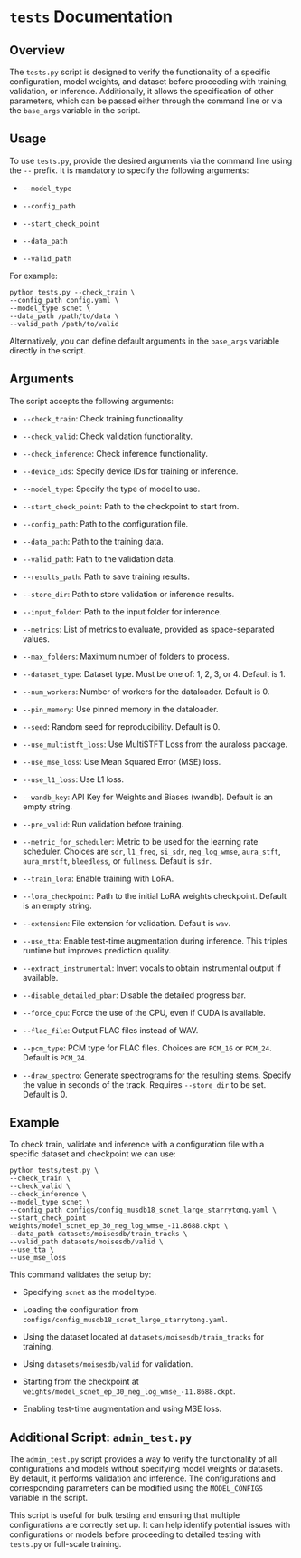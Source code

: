 `tests` Documentation
========================

Overview
--------

The `tests.py` script is designed to verify the functionality of a specific configuration, model weights, and dataset before proceeding with training, validation, or inference. Additionally, it allows the specification of other parameters, which can be passed either through the command line or via the `base_args` variable in the script.

Usage
-----

To use `tests.py`, provide the desired arguments via the command line using the `--` prefix. It is mandatory to specify the following arguments:

*   `--model_type`
    
*   `--config_path`
    
*   `--start_check_point`
    
*   `--data_path`
    
*   `--valid_path`
    

For example:

```
python tests.py --check_train \
--config_path config.yaml \
--model_type scnet \
--data_path /path/to/data \
--valid_path /path/to/valid 
```

Alternatively, you can define default arguments in the `base_args` variable directly in the script.

Arguments
---------

The script accepts the following arguments:

*   `--check_train`: Check training functionality.
    
*   `--check_valid`: Check validation functionality.
    
*   `--check_inference`: Check inference functionality.
    
*   `--device_ids`: Specify device IDs for training or inference.
    
*   `--model_type`: Specify the type of model to use.
    
*   `--start_check_point`: Path to the checkpoint to start from.
    
*   `--config_path`: Path to the configuration file.
    
*   `--data_path`: Path to the training data.
    
*   `--valid_path`: Path to the validation data.
    
*   `--results_path`: Path to save training results.
    
*   `--store_dir`: Path to store validation or inference results.
    
*   `--input_folder`: Path to the input folder for inference.
    
*   `--metrics`: List of metrics to evaluate, provided as space-separated values.
    
*   `--max_folders`: Maximum number of folders to process.
    
*   `--dataset_type`: Dataset type. Must be one of: 1, 2, 3, or 4. Default is 1.
    
*   `--num_workers`: Number of workers for the dataloader. Default is 0.
    
*   `--pin_memory`: Use pinned memory in the dataloader.
    
*   `--seed`: Random seed for reproducibility. Default is 0.
    
*   `--use_multistft_loss`: Use MultiSTFT Loss from the auraloss package.
    
*   `--use_mse_loss`: Use Mean Squared Error (MSE) loss.
    
*   `--use_l1_loss`: Use L1 loss.
    
*   `--wandb_key`: API Key for Weights and Biases (wandb). Default is an empty string.
    
*   `--pre_valid`: Run validation before training.
    
*   `--metric_for_scheduler`: Metric to be used for the learning rate scheduler. Choices are `sdr`, `l1_freq`, `si_sdr`, `neg_log_wmse`, `aura_stft`, `aura_mrstft`, `bleedless`, or `fullness`. Default is `sdr`.
    
*   `--train_lora`: Enable training with LoRA.
    
*   `--lora_checkpoint`: Path to the initial LoRA weights checkpoint. Default is an empty string.
    
*   `--extension`: File extension for validation. Default is `wav`.
    
*   `--use_tta`: Enable test-time augmentation during inference. This triples runtime but improves prediction quality.
    
*   `--extract_instrumental`: Invert vocals to obtain instrumental output if available.
    
*   `--disable_detailed_pbar`: Disable the detailed progress bar.
    
*   `--force_cpu`: Force the use of the CPU, even if CUDA is available.
    
*   `--flac_file`: Output FLAC files instead of WAV.
    
*   `--pcm_type`: PCM type for FLAC files. Choices are `PCM_16` or `PCM_24`. Default is `PCM_24`.
    
*   `--draw_spectro`: Generate spectrograms for the resulting stems. Specify the value in seconds of the track. Requires `--store_dir` to be set. Default is 0.
    

Example
-------

To check train, validate and inference with a configuration file with a specific dataset and checkpoint we can use:

```
python tests/test.py \
--check_train \
--check_valid \
--check_inference \
--model_type scnet \
--config_path configs/config_musdb18_scnet_large_starrytong.yaml \
--start_check_point weights/model_scnet_ep_30_neg_log_wmse_-11.8688.ckpt \
--data_path datasets/moisesdb/train_tracks \
--valid_path datasets/moisesdb/valid \
--use_tta \
--use_mse_loss
```

This command validates the setup by:

*   Specifying `scnet` as the model type.
    
*   Loading the configuration from `configs/config_musdb18_scnet_large_starrytong.yaml`.
    
*   Using the dataset located at `datasets/moisesdb/train_tracks` for training.
    
*   Using `datasets/moisesdb/valid` for validation.
    
*   Starting from the checkpoint at `weights/model_scnet_ep_30_neg_log_wmse_-11.8688.ckpt`.
    
*   Enabling test-time augmentation and using MSE loss.
    

Additional Script: `admin_test.py`
----------------------------------

The `admin_test.py` script provides a way to verify the functionality of all configurations and models without specifying model weights or datasets. By default, it performs validation and inference. The configurations and corresponding parameters can be modified using the `MODEL_CONFIGS` variable in the script.

This script is useful for bulk testing and ensuring that multiple configurations are correctly set up. It can help identify potential issues with configurations or models before proceeding to detailed testing with `tests.py` or full-scale training.
